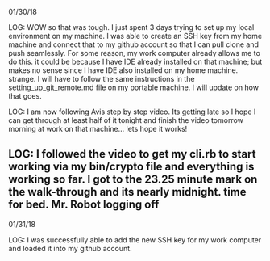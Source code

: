 01/30/18

LOG: WOW so that was tough. I just spent 3 days trying to set up my local environment on my machine.
I was able to create an SSH key from my home machine and connect that to my github account so that
I can pull clone and push seamlessly. For some reason, my work computer already allows me to do this. it could be because I have IDE already installed on that machine; but makes no sense since I have IDE also installed on my home machine. strange. I will have to follow the same instructions in the setting_up_git_remote.md file on my portable machine. I will update on how that goes.

LOG: I am now following Avis step by step video. Its getting late so I hope I can get through at least half of it tonight and finish the video tomorrow morning at work on that machine... lets hope it works!

LOG: I followed the video to get my cli.rb to start working via my bin/crypto file and everything is working so far. I got to the 23.25 minute mark on the walk-through and its nearly midnight. time for bed. Mr. Robot logging off
-------------------------------------------------------------------------------

01/31/18

LOG: I was successfully able to add the new SSH key for my work computer and loaded it into my github account. 

